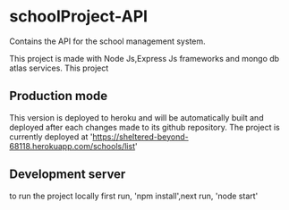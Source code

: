 # schoolProject-API
Contains the API for the school management system.

This project is made with Node Js,Express Js frameworks and mongo db atlas services.
This project

## Production mode 

This version is deployed to heroku and will be automatically built and deployed after each changes made to its github repository.
The project is currently deployed at 'https://sheltered-beyond-68118.herokuapp.com/schools/list' 


## Development server

to run the project locally 
first run, 'npm install',next run, 'node start'

